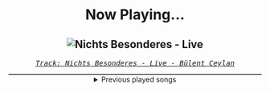 <div align="center"> 
<h1>Now Playing...</h1>

![Nichts Besonderes - Live](https://i.scdn.co/image/ab67616d00001e02fcea584ab5cb0bb93ed70f8a)
--
_<samp><a href="https://open.spotify.com/track/0fv3iZdANJNcl3itOE5Tj6">Track: Nichts Besonderes - Live - Bülent Ceylan</a></samp>_

<div style="border: 1px #4B5054 solid"></div>
<details>
  <summary>
    Previous played songs
  </summary>
  <table>
    <thead>
      <tr>
        <th>
          Artist
        </th>
        <th>
          Song
        </th>
        <th>
          Link
        </th>
      </tr>
    </thead>
    <tbody>
      <tr><td>Bülent Ceylan</td><td>Nichts Besonderes - Live</td><td><a href="https://open.spotify.com/track/0fv3iZdANJNcl3itOE5Tj6">https://open.spotify.com/track/0fv3iZdANJNcl3itOE5Tj6</a></td></tr><tr><td>UMC</td><td>Barbie Girl (Metal Version)</td><td><a href="https://open.spotify.com/track/2XhUXEMx3TcQBZyTGcWJRu">https://open.spotify.com/track/2XhUXEMx3TcQBZyTGcWJRu</a></td></tr><tr><td>Bülent Ceylan</td><td>Wenn Metaller traurig sind</td><td><a href="https://open.spotify.com/track/6GlC3HH3v4XYJ89jb8Jk8z">https://open.spotify.com/track/6GlC3HH3v4XYJ89jb8Jk8z</a></td></tr><tr><td>Blue Stahli</td><td>Headshot</td><td><a href="https://open.spotify.com/track/3CwkThOrUu8uyyBtaSEITl">https://open.spotify.com/track/3CwkThOrUu8uyyBtaSEITl</a></td></tr><tr><td>Blue Stahli</td><td>Crimewave</td><td><a href="https://open.spotify.com/track/5kfpeoBEHHmIeVYATl6khw">https://open.spotify.com/track/5kfpeoBEHHmIeVYATl6khw</a></td></tr><tr><td>Blue Stahli</td><td>Prognosis</td><td><a href="https://open.spotify.com/track/2K6idekZrz1H2okt4gJTO8">https://open.spotify.com/track/2K6idekZrz1H2okt4gJTO8</a></td></tr><tr><td>Blue Stahli</td><td>Superhero Showdown</td><td><a href="https://open.spotify.com/track/6ljWbx8cKFBCvJZ5Hdmtwn">https://open.spotify.com/track/6ljWbx8cKFBCvJZ5Hdmtwn</a></td></tr><tr><td>Satellite Empire</td><td>Apocrypha III: Eternal Vespers</td><td><a href="https://open.spotify.com/track/2q7aNnKIg0cYTQ87jeRlcn">https://open.spotify.com/track/2q7aNnKIg0cYTQ87jeRlcn</a></td></tr><tr><td>Blue Stahli</td><td>Let's Go</td><td><a href="https://open.spotify.com/track/0QhjD4xJHsc94wAifhDh3l">https://open.spotify.com/track/0QhjD4xJHsc94wAifhDh3l</a></td></tr><tr><td>Blue Stahli</td><td>DILLIGAF</td><td><a href="https://open.spotify.com/track/20T4FFlYeXjdzf7CvRwfEN">https://open.spotify.com/track/20T4FFlYeXjdzf7CvRwfEN</a></td></tr><tr><td>Blue Stahli</td><td>Devoured by Design</td><td><a href="https://open.spotify.com/track/7s2f6EpQXDjiVjhFgIvStc">https://open.spotify.com/track/7s2f6EpQXDjiVjhFgIvStc</a></td></tr><tr><td>Blue Stahli</td><td>Something in the Woods</td><td><a href="https://open.spotify.com/track/3WS28xHh2AKQMv66O2XaIC">https://open.spotify.com/track/3WS28xHh2AKQMv66O2XaIC</a></td></tr><tr><td>Blue Stahli</td><td>Lakes of Flame</td><td><a href="https://open.spotify.com/track/0PAR95bj6egxPtdzMkgFEU">https://open.spotify.com/track/0PAR95bj6egxPtdzMkgFEU</a></td></tr><tr><td>Blue Stahli</td><td>Not Over Til We Say So</td><td><a href="https://open.spotify.com/track/4GWjjctYOXTUs5lyCZvbNt">https://open.spotify.com/track/4GWjjctYOXTUs5lyCZvbNt</a></td></tr><tr><td>Blue Stahli</td><td>Ho'oponopono</td><td><a href="https://open.spotify.com/track/1YTzdpvs56fdXJK8ZFVnSs">https://open.spotify.com/track/1YTzdpvs56fdXJK8ZFVnSs</a></td></tr><tr><td>Blue Stahli</td><td>Look Alive!</td><td><a href="https://open.spotify.com/track/4LDfVKUvxrBkUOLVXug50S">https://open.spotify.com/track/4LDfVKUvxrBkUOLVXug50S</a></td></tr><tr><td>Celldweller</td><td>Frozen - Celldweller vs. Blue Stahli</td><td><a href="https://open.spotify.com/track/7kZfyhlbMsSk9dUxzoWCQ7">https://open.spotify.com/track/7kZfyhlbMsSk9dUxzoWCQ7</a></td></tr><tr><td>Blue Stahli</td><td>Shotgun Senorita (Zardonic Remix)</td><td><a href="https://open.spotify.com/track/5lPkxsk4zFLKxv62a725W3">https://open.spotify.com/track/5lPkxsk4zFLKxv62a725W3</a></td></tr><tr><td>Blue Stahli</td><td>Nothing Ever Stays</td><td><a href="https://open.spotify.com/track/4davfuc0a59eda2W1x5JD4">https://open.spotify.com/track/4davfuc0a59eda2W1x5JD4</a></td></tr><tr><td>Blue Stahli</td><td>Enemy</td><td><a href="https://open.spotify.com/track/6UkTua0GgYyaY5qr7eO3Jv">https://open.spotify.com/track/6UkTua0GgYyaY5qr7eO3Jv</a></td></tr>
    </tbody>
  </table>
</details>

</div>
